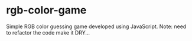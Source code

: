 # rgb-color-game

Simple RGB color guessing game developed using JavaScript.
Note: need to refactor the code make it DRY...

